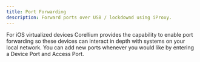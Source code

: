 ```yaml
---
title: Port Forwarding
description: Forward ports over USB / lockdownd using iProxy.
---
```


For iOS virtualized devices Corellium provides the capability to enable port forwarding so these devices can interact in depth with systems on your local network. You can add new ports whenever you would like by entering a Device Port and Access Port.
